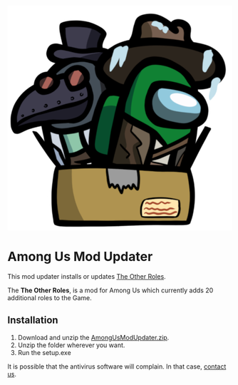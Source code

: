 ![Among Us Mod Updater](Banner.png "Among Us Mod Updater")

# Among Us Mod Updater
This mod updater installs or updates [The Other Roles](https://github.com/Eisbison/TheOtherRoles).

The **The Other Roles**, is a mod for Among Us which currently adds 20 additional roles to the Game.

## Installation

1. Download and unzip the [AmongUsModUpdater.zip](https://github.com/Narua2010/AmongUsModUpdater/releases/download/v2.0.0/AmongUsModUpdater.zip).
2. Unzip the folder wherever you want.
3. Run the setup.exe

It is possible that the antivirus software will complain. In that case, [contact us](https://discord.gg/csa3pHYdPU).
